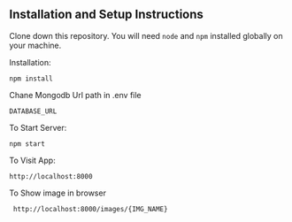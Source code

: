 ## Installation and Setup Instructions

Clone down this repository. You will need `node` and `npm` installed globally on your machine.

Installation:

`npm install`

Chane Mongodb Url path in .env file

`DATABASE_URL`

To Start Server:

`npm start`

To Visit App:

`http://localhost:8000`

To Show image in browser

` http://localhost:8000/images/{IMG_NAME}`
